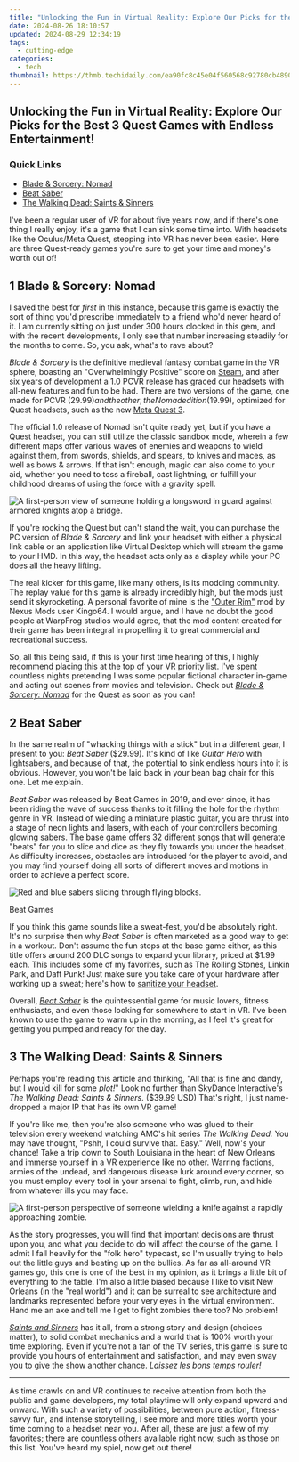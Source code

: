 ```yaml
---
title: "Unlocking the Fun in Virtual Reality: Explore Our Picks for the Best 3 Quest Games with Endless Entertainment!"
date: 2024-08-26 18:10:57
updated: 2024-08-29 12:34:19
tags:
  - cutting-edge
categories:
  - tech
thumbnail: https://thmb.techidaily.com/ea90fc8c45e04f560568c92780cb489093bd55fc49ac8140b1c1038ab7e89004.jpg
---
```


## Unlocking the Fun in Virtual Reality: Explore Our Picks for the Best 3 Quest Games with Endless Entertainment!

### Quick Links

* [Blade & Sorcery: Nomad](https://youtube-help.techidaily.com/in-2024-how-to-upload-youtube-shorts-video-from-computer-and-mobile/)
* [Beat Saber](https://blog-min.techidaily.com/how-to-restore-missing-messages-files-from-lava-blaze-2-by-fonelab-android-recover-messages/)
* [The Walking Dead: Saints & Sinners](https://fox-glue.techidaily.com/new-2024-approved-crafting-a-compelling-video-story-with-b-roll-variety/)

 I've been a regular user of VR for about five years now, and if there's one thing I really enjoy, it's a game that I can sink some time into. With headsets like the Oculus/Meta Quest, stepping into VR has never been easier. Here are three Quest-ready games you're sure to get your time and money's worth out of!

## 1  Blade & Sorcery: Nomad 

 I saved the best for _first_ in this instance, because this game is exactly the sort of thing you'd prescribe immediately to a friend who'd never heard of it. I am currently sitting on just under 300 hours clocked in this gem, and with the recent developments, I only see that number increasing steadily for the months to come. So, you ask, what's to rave about?

_Blade & Sorcery_ is the definitive medieval fantasy combat game in the VR sphere, boasting an "Overwhelmingly Positive" score on [Steam](https://store.steampowered.com/app/629730/Blade%5Fand%5FSorcery/), and after six years of development a 1.0 PCVR release has graced our headsets with all-new features and fun to be had. There are two versions of the game, one made for PCVR ($29.99) and the other, the Nomad edition ($19.99), optimized for Quest headsets, such as the new [Meta Quest 3](https://android-transfer.techidaily.com/in-2024-how-to-transfer-music-from-xiaomi-civi-3-to-ipod-drfone-by-drfone-transfer-from-android-transfer-from-android/).

 The official 1.0 release of Nomad isn't quite ready yet, but if you have a Quest headset, you can still utilize the classic sandbox mode, wherein a few different maps offer various waves of enemies and weapons to wield against them, from swords, shields, and spears, to knives and maces, as well as bows & arrows. If that isn't enough, magic can also come to your aid, whether you need to toss a fireball, cast lightning, or fulfill your childhood dreams of using the force with a gravity spell.

![A first-person view of someone holding a longsword in guard against armored knights atop a bridge.](https://static1.howtogeekimages.com/wordpress/wp-content/uploads/2024/07/20240708155352_1.jpg) 

 If you're rocking the Quest but can't stand the wait, you can purchase the PC version of _Blade & Sorcery_ and link your headset with either a physical link cable or an application like Virtual Desktop which will stream the game to your HMD. In this way, the headset acts only as a display while your PC does all the heavy lifting.

 The real kicker for this game, like many others, is its modding community. The replay value for this game is already incredibly high, but the mods just send it skyrocketing. A personal favorite of mine is the ["Outer Rim"](https://www.nexusmods.com/bladeandsorcery/mods/528?tab=files) mod by Nexus Mods user Kingo64\. I would argue, and I have no doubt the good people at WarpFrog studios would agree, that the mod content created for their game has been integral in propelling it to great commercial and recreational success.

 So, all this being said, if this is your first time hearing of this, I highly recommend placing this at the top of your VR priority list. I've spent countless nights pretending I was some popular fictional character in-game and acting out scenes from movies and television. Check out [_Blade & Sorcery: Nomad_](https://www.meta.com/experiences/2031826350263349/) for the Quest as soon as you can!

## 2  Beat Saber 

 In the same realm of "whacking things with a stick" but in a different gear, I present to you: _Beat Saber_ ($29.99). It's kind of like _Guitar Hero_ with lightsabers, and because of that, the potential to sink endless hours into it is obvious. However, you won't be laid back in your bean bag chair for this one. Let me explain.

_Beat Saber_ was released by Beat Games in 2019, and ever since, it has been riding the wave of success thanks to it filling the hole for the rhythm genre in VR. Instead of wielding a miniature plastic guitar, you are thrust into a stage of neon lights and lasers, with each of your controllers becoming glowing sabers. The base game offers 32 different songs that will generate "beats" for you to slice and dice as they fly towards you under the headset. As difficulty increases, obstacles are introduced for the player to avoid, and you may find yourself doing all sorts of different moves and motions in order to achieve a perfect score.

![Red and blue sabers slicing through flying blocks.](https://static1.howtogeekimages.com/wordpress/wp-content/uploads/2024/07/beatsaber.jpg) 

Beat Games

 If you think this game sounds like a sweat-fest, you'd be absolutely right. It's no surprise then why _Beat Saber_ is often marketed as a good way to get in a workout. Don't assume the fun stops at the base game either, as this title offers around 200 DLC songs to expand your library, priced at $1.99 each. This includes some of my favorites, such as The Rolling Stones, Linkin Park, and Daft Punk! Just make sure you take care of your hardware after working up a sweat; here's how to [sanitize your headset](https://some-approaches.techidaily.com/new-the-artists-guide-to-dynamic-palette-alteration/).

 Overall, [_Beat Saber_](http://www.meta.com/experiences/2448060205267927) is the quintessential game for music lovers, fitness enthusiasts, and even those looking for somewhere to start in VR. I've been known to use the game to warm up in the morning, as I feel it's great for getting you pumped and ready for the day.

## 3  The Walking Dead: Saints & Sinners 

 Perhaps you're reading this article and thinking, "All that is fine and dandy, but I would kill for some _plot!_" Look no further than SkyDance Interactive's _The Walking Dead: Saints & Sinners_. ($39.99 USD) That's right, I just name-dropped a major IP that has its own VR game!

 If you're like me, then you're also someone who was glued to their television every weekend watching AMC's hit series _The Walking Dead._ You may have thought, "Pshh, I could survive that. Easy." Well, now's your chance! Take a trip down to South Louisiana in the heart of New Orleans and immerse yourself in a VR experience like no other. Warring factions, armies of the undead, and dangerous disease lurk around every corner, so you must employ every tool in your arsenal to fight, climb, run, and hide from whatever ills you may face.

![A first-person perspective of someone wielding a knife against a rapidly approaching zombie.](https://static1.howtogeekimages.com/wordpress/wp-content/uploads/2024/07/20240710122134_1.jpg) 

 As the story progresses, you will find that important decisions are thrust upon you, and what you decide to do will affect the course of the game. I admit I fall heavily for the "folk hero" typecast, so I'm usually trying to help out the little guys and beating up on the bullies. As far as all-around VR games go, this one is one of the best in my opinion, as it brings a little bit of everything to the table. I'm also a little biased because I like to visit New Orleans (in the "real world") and it can be surreal to see architecture and landmarks represented before your very eyes in the virtual environment. Hand me an axe and tell me I get to fight zombies there too? No problem!

[_Saints and Sinners_](https://www.meta.com/experiences/2897337400373711) has it all, from a strong story and design (choices matter), to solid combat mechanics and a world that is 100% worth your time exploring. Even if you're not a fan of the TV series, this game is sure to provide you hours of entertainment and satisfaction, and may even sway you to give the show another chance. _Laissez les bons temps rouler!_ 

---

 As time crawls on and VR continues to receive attention from both the public and game developers, my total playtime will only expand upward and onward. With such a variety of possibilities, between pure action, fitness-savvy fun, and intense storytelling, I see more and more titles worth your time coming to a headset near you. After all, these are just a few of my favorites; there are countless others available right now, such as those on this list. You've heard my spiel, now get out there!

<ins class="adsbygoogle"
     style="display:block"
     data-ad-format="autorelaxed"
     data-ad-client="ca-pub-7571918770474297"
     data-ad-slot="1223367746"></ins>



<ins class="adsbygoogle"
     style="display:block"
     data-ad-client="ca-pub-7571918770474297"
     data-ad-slot="8358498916"
     data-ad-format="auto"
     data-full-width-responsive="true"></ins>
